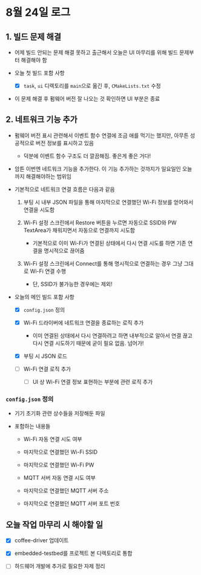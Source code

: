 # 8월 24일 로그

## 1. 빌드 문제 해결

- 어제 빌드 안되는 문제 해결 못하고 출근해서 오늘은 UI 마무리를 위해 빌드 문제부터 해결해야 함

- 오늘 첫 빌드 포함 사항

    - [x] `task`, `ui` 디렉토리를 `main`으로 옮긴 후, `CMakeLists.txt` 수정

- 이 문제 해결 후 펌웨어 버전 잘 나오는 것 확인하면 UI 부분은 종료


## 2. 네트워크 기능 추가

- 펌웨어 버전 표시 관련해서 이벤트 함수 연결에 조금 애를 먹기는 했지만, 아무튼 성공적으로 버전 정보를 표시하고 있음

    - 덕분에 이벤트 함수 구조도 더 깔끔해짐. 좋은게 좋은 거다!

- 암튼 이번엔 네트워크 기능을 추가한다. 이 기능 추가하는 것까지가 일요일인 오늘까지 해결해야하는 범위임

- 기본적으로 네트워크 연결 흐름은 다음과 같음

    1. 부팅 시 내부 JSON 파일을 통해 마지막으로 연결했던 Wi-Fi 정보를 얻어와서 연결을 시도함

    2. Wi-Fi 설정 스크린에서 Restore 버튼을 누르면 자동으로 SSID와 PW TextArea가 채워지면서 자동으로 연결까지 시도함

        - 기본적으로 이미 Wi-Fi가 연결된 상태에서 다시 연결 시도를 하면 기존 연결을 명시적으로 끊어줌

    3. Wi-Fi 설정 스크린에서 Connect를 통해 명시적으로 연결하는 경우 그냥 그대로 Wi-Fi 연결 수행

        - 단, SSID가 불가능한 경우에는 제외!

- 오늘의 메인 빌드 포함 사항

    - [x] `config.json` 정의

    - [x] Wi-Fi 드라이버에 네트워크 연결을 종료하는 로직 추가

        - 이미 연결된 상태에서 다시 연결하려고 하면 내부적으로 알아서 연결 끊고 다시 연결 시도하기 때문에 굳이 필요 없음. 넘어가!

    - [x] 부팅 시 JSON 로드

    - [ ] Wi-Fi 연결 로직 추가

        - [ ] UI 상 Wi-Fi 연결 정보 표현하는 부분에 관련 로직 추가


### `config.json` 정의

- 기기 초기화 관련 상수들을 저장해둔 파일

- 포함하는 내용들

    - Wi-Fi 자동 연결 시도 여부

    - 마지막으로 연결했던 Wi-Fi SSID

    - 마지막으로 연결했던 Wi-Fi PW

    - MQTT 서버 자동 연결 시도 여부

    - 마지막으로 연결했던 MQTT 서버 주소

    - 마지막으로 연결했던 MQTT 서버 포트 번호


## 오늘 작업 마무리 시 해야할 일

- [x] coffee-driver 업데이트

- [x] embedded-testbed를 프로젝트 본 디렉토리로 통합

- [ ] 하드웨어 개발에 추가로 필요한 자제 정리
